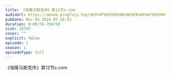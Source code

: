 ```yaml
---
title: 《埃隆马斯克传》第12节x.com
audioUrl: https://abook.pingfury.top/%E5%9F%83%E9%9A%86%E9%A9%AC%E6%96%AF%E5%85%8B%E4%BC%A0-13-%E7%AC%AC12%E8%8A%82x.com-0z5gzxd1.mp3
pubDate: Nov 05 2024 07:16:53
duration: 0:09:59.796750
size: 18743
cover: ""
explicit: false
episode: 1
season: 1
episodeType: full
---
```

《埃隆马斯克传》第12节x.com